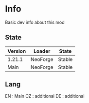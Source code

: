 # Info
Basic dev info about this mod
## State
| Version      | Loader | State |
| ----------- | ----------- |  ----------- | 
| 1.21.1 | NeoForge       |  Stable       |
| Main   | NeoForge       |  Stable       |

## Lang

EN : Main
CZ : additional
DE : additional
